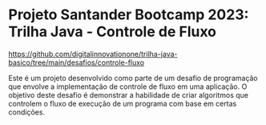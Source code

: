 # Projeto Santander Bootcamp 2023: Trilha Java - Controle de Fluxo

https://github.com/digitalinnovationone/trilha-java-basico/tree/main/desafios/controle-fluxo

Este é um projeto desenvolvido como parte de um desafio de programação que envolve a implementação de controle de fluxo em uma aplicação. O objetivo deste desafio é demonstrar a habilidade de criar algoritmos que controlem o fluxo de execução de um programa com base em certas condições.
